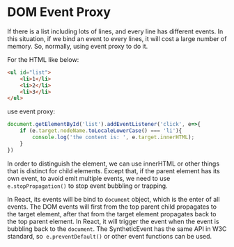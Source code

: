 # DOM Event Proxy

If there is a list including lots of lines, and every line has different events. In this situation, if we bind an event to every lines, it will cost a large number of memory. So, normally, using event proxy to do it. 

For the HTML like below:

```HTML
<ul id="list">
    <li>1</li>
    <li>2</li>
    <li>3</li>
</ul>
```

use event proxy:

```JavaScript
document.getElementById('list').addEventListener('click', e=>{
    if (e.target.nodeName.toLocaleLowerCase() === 'li'){
        console.log('the content is: ', e.target.innerHTML);
    }
})
```

In order to distinguish the element, we can use innerHTML or other things that is distinct for child elements. Except that, if the parent element has its own event, to avoid emit multiple events, we need to use ` e.stopPropagation() ` to stop event bubbling or trapping. 

In React, its events will be bind to `document`  object, which is the enter of all events. The DOM events will first from the top parent child propagates to the target element, after that from the target element propagates back to the top parent element. In React, it will trigger the event when the event is bubbling back to the `document`. The SyntheticEvent has the same API in W3C standard, so` e.preventDefault()` or other event functions can be used.
